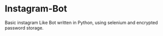 # Instagram-Bot
Basic instagram Like Bot written in Python, using selenium and encrypted password storage.
